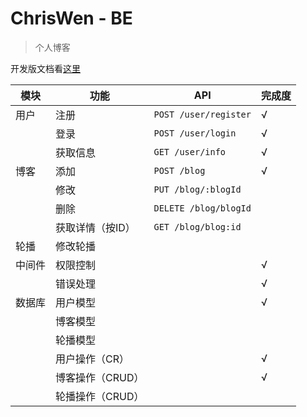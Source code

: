 # ChrisWen - BE

> 个人博客

开发版文档看[这里](/doc/api.md)

|模块|功能|API|完成度|
|---|---|---|---|
|用户|注册|`POST /user/register`|√|
||登录|`POST /user/login`|√|
||获取信息|`GET /user/info`|√|
|博客|添加|`POST /blog`|√|
||修改|`PUT /blog/:blogId`||
||删除|`DELETE /blog/blogId`||
||获取详情（按ID）|`GET /blog/blog:id`||
|轮播|修改轮播|||
|中间件|权限控制||√|
||错误处理||√|
|数据库|用户模型||√|
||博客模型|||
||轮播模型|||
||用户操作（CR）||√|
||博客操作（CRUD）||√|
||轮播操作（CRUD）|||